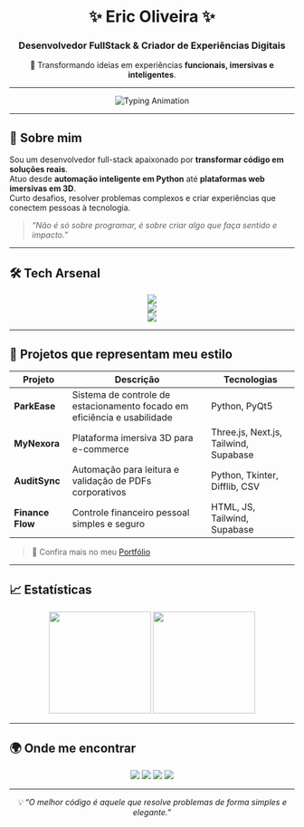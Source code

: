 <!-- Banner ou frase de impacto -->
<h1 align="center">✨ Eric Oliveira ✨</h1>
<h3 align="center">Desenvolvedor FullStack & Criador de Experiências Digitais</h3>

<p align="center">
  🚀 Transformando ideias em experiências <strong>funcionais, imersivas e inteligentes</strong>.
</p>

---

<!-- Animação para dar vida ao perfil -->
<p align="center">
  <img src="https://readme-typing-svg.demolab.com?font=Fira+Code&pause=2000&color=5EEAD4&center=true&vCenter=true&width=700&lines=FullStack+Developer;Python+Automation+Wizard;Criador+de+Experi%C3%AAncias+3D;Do+back+ao+frontend+sem+medo;Sempre+aprendendo+e+inovando" alt="Typing Animation" />
</p>

---

## 🧭 Sobre mim
Sou um desenvolvedor full-stack apaixonado por **transformar código em soluções reais**.  
Atuo desde **automação inteligente em Python** até **plataformas web imersivas em 3D**.  
Curto desafios, resolver problemas complexos e criar experiências que conectem pessoas à tecnologia.

> _“Não é só sobre programar, é sobre criar algo que faça sentido e impacto.”_

---

## 🛠 Tech Arsenal

<p align="center">
  <!-- Front-end -->
  <img src="https://skillicons.dev/icons?i=html,css,javascript,typescript,react,nextjs,tailwind,threejs" />
  <br/>
  <!-- Back-end -->
  <img src="https://skillicons.dev/icons?i=nodejs,python,postgres,firebase,supabase" />
  <br/>
  <!-- Ferramentas -->
  <img src="https://skillicons.dev/icons?i=git,vscode" />
</p>

---

## 🚀 Projetos que representam meu estilo

| Projeto | Descrição | Tecnologias |
|---------|-----------|-------------|
| **ParkEase** | Sistema de controle de estacionamento focado em eficiência e usabilidade | Python, PyQt5 |
| **MyNexora** | Plataforma imersiva 3D para e-commerce | Three.js, Next.js, Tailwind, Supabase |
| **AuditSync** | Automação para leitura e validação de PDFs corporativos | Python, Tkinter, Difflib, CSV |
| **Finance Flow** | Controle financeiro pessoal simples e seguro | HTML, JS, Tailwind, Supabase |

> 🔗 Confira mais no meu [Portfólio](https://eric1oliveira.github.io/portfolio/)

---

## 📈 Estatísticas
<p align="center">
  <img height="180em" src="https://github-readme-stats.vercel.app/api?username=Eric1Oliveira&show_icons=true&theme=tokyonight&hide_border=true&count_private=true" />
  <img height="180em" src="https://github-readme-stats.vercel.app/api/top-langs/?username=Eric1Oliveira&layout=compact&theme=tokyonight&hide_border=true" />
</p>

---

## 🌍 Onde me encontrar
<p align="center">
  <a href="https://eric1oliveira.github.io/portfolio/"><img src="https://img.shields.io/badge/🌐%20Portfólio-1E1E1E?style=for-the-badge" /></a>
  <a href="https://www.linkedin.com/in/eric-oliveira-9703671b5/"><img src="https://img.shields.io/badge/LinkedIn-0A66C2?style=for-the-badge&logo=linkedin&logoColor=white" /></a>
  <a href="mailto:ericdudu1999@gmail.com"><img src="https://img.shields.io/badge/Email-D14836?style=for-the-badge&logo=gmail&logoColor=white" /></a>
  <a href="https://github.com/Eric1Oliveira"><img src="https://img.shields.io/badge/GitHub-171515?style=for-the-badge&logo=github&logoColor=white" /></a>
</p>

---

<p align="center">
  <i>💡 “O melhor código é aquele que resolve problemas de forma simples e elegante.”</i>
</p>
